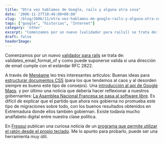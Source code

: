 ```yaml
---
title: "Otra vez hablamos de Google, rails y alguna otra cosa"
date: '2006-11-27T10:46:00+00:00'
slug: '/blog/2006/11/otra-vez-hablamos-de-google-rails-y-alguna-otra-cosa'
tags: ["google", "historias", "Internet"]
category: 'other'
excerpt: "Comenzamos por un nuevo [validador para rails]( se trata de: validates\_email\_format\_of y como puede suponerse valida si una direc..."
draft: false
headerImage:
---
```

Comenzamos por un nuevo [validador para rails](http://www.agilewebdevelopment.com/plugins/validates_email_format_of) se trata de: validates\_email\_format\_of y como puede suponerse valida si una dirección de email cumple con el estándar RFC 2822.

A través de [Menéame](http://www.meneame.com) leo tres interesantes artículos:
Buenas ideas para [estructurar documentos CSS](http://friendlybit.com/css/how-to-structure-large-css-files/) (para los que tendemos al caos y al desorden siempre es bueno este tipo de consejos).
Una [introducción al api de Google Maps](http://www.lapuebladecastro.com/tecnologia/programacion/google_maps/index.html).
y por último una noticia que debería hacer reflexionar a nuestros gobernantes: [La Asamblea Nacional Francesa se pasa al software libre](http://softlibre.barrapunto.com/softlibre/06/11/24/133257.shtml). Es difícil de explicar que el partido que ahora nos gobierna no promueba este tipo de migraciones sobre todo, con los buenos resultados obtenidos en Extremadura donde ellos también gobiernan. Existe todavía mucho analfabeto digital entre nuestra clase política.

En [Fresqui](http://tec.fresqui.com/) publican una curiosa noticia de un [programa que permite utilizar el ratón desde el propio teclado](http://www.lifehacker.com/software/mouser/hack-attack-operate-your-mouse-with-your-keyboard-212816.php). Me lo apunto para probarlo, puede ser una herramienta muy útil.
